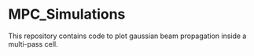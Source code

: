 # MPC_Simulations
This repository contains code to plot gaussian beam propagation inside a multi-pass cell.
